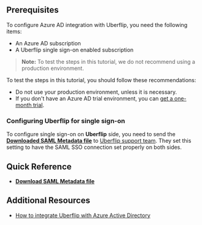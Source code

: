 ## Prerequisites

To configure Azure AD integration with Uberflip, you need the following items:

- An Azure AD subscription
- A Uberflip single sign-on enabled subscription

> **Note:**
> To test the steps in this tutorial, we do not recommend using a production environment.

To test the steps in this tutorial, you should follow these recommendations:

- Do not use your production environment, unless it is necessary.
- If you don't have an Azure AD trial environment, you can [get a one-month trial](https://azure.microsoft.com/pricing/free-trial/).

### Configuring Uberflip for single sign-on

To configure single sign-on on **Uberflip** side, you need to send the **[Downloaded SAML Metadata file](%metadata:metadataDownloadUrl%)** to [Uberflip support team](mailto:support@uberflip.com). They set this setting to have the SAML SSO connection set properly on both sides.

## Quick Reference

* **[Download SAML Metadata file](%metadata:metadataDownloadUrl%)**

## Additional Resources

* [How to integrate Uberflip with Azure Active Directory](https://docs.microsoft.com/azure/active-directory/saas-apps/uberflip-tutorial)
